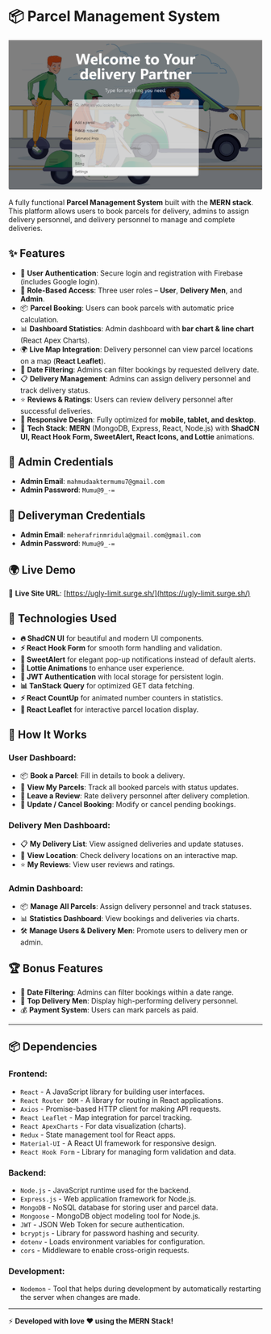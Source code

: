 # 📦 Parcel Management System

![Parcel Management System Banner](./banner.png)

A fully functional **Parcel Management System** built with the **MERN stack**. This platform allows users to book parcels for delivery, admins to assign delivery personnel, and delivery personnel to manage and complete deliveries.

## ✨ Features 

- 📌 **User Authentication**: Secure login and registration with Firebase (includes Google login).
- 🔄 **Role-Based Access**: Three user roles – **User**, **Delivery Men**, and **Admin**.
- 📦 **Parcel Booking**: Users can book parcels with automatic price calculation.
- 📊 **Dashboard Statistics**: Admin dashboard with **bar chart & line chart** (React Apex Charts).
- 🌍 **Live Map Integration**: Delivery personnel can view parcel locations on a map (**React Leaflet**).
- 📅 **Date Filtering**: Admins can filter bookings by requested delivery date.
- 📋 **Delivery Management**: Admins can assign delivery personnel and track delivery status.
- ⭐ **Reviews & Ratings**: Users can review delivery personnel after successful deliveries.
- 🎨 **Responsive Design**: Fully optimized for **mobile, tablet, and desktop**.
- 🚀 **Tech Stack**: **MERN** (MongoDB, Express, React, Node.js) with **ShadCN UI, React Hook Form, SweetAlert, React Icons, and Lottie** animations.

## 🔑 Admin Credentials

- **Admin Email**: `mahmudaaktermumu7@gmail.com`
- **Admin Password**: `Mumu@9_-=`

## 🔑 Deliveryman Credentials

- **Admin Email**: `meherafrinmridula@gmail.com@gmail.com`
- **Admin Password**: `Mumu@9_-=`

## 🌍 Live Demo

🔗 **Live Site URL**: [https://ugly-limit.surge.sh/](https://ugly-limit.surge.sh/)

## 📌 Technologies Used

- **🔥 ShadCN UI** for beautiful and modern UI components.
- **⚡ React Hook Form** for smooth form handling and validation.
- **🎉 SweetAlert** for elegant pop-up notifications instead of default alerts.
- **🎨 Lottie Animations** to enhance user experience.
- **🔐 JWT Authentication** with local storage for persistent login.
- **📊 TanStack Query** for optimized GET data fetching.
- **⚡ React CountUp** for animated number counters in statistics.
- **📍 React Leaflet** for interactive parcel location display.

## 🚀 How It Works

### User Dashboard:
- 📦 **Book a Parcel**: Fill in details to book a delivery.
- 📜 **View My Parcels**: Track all booked parcels with status updates.
- 📝 **Leave a Review**: Rate delivery personnel after delivery completion.
- 🔄 **Update / Cancel Booking**: Modify or cancel pending bookings.

### Delivery Men Dashboard:
- 📋 **My Delivery List**: View assigned deliveries and update statuses.
- 📍 **View Location**: Check delivery locations on an interactive map.
- ⭐ **My Reviews**: View user reviews and ratings.

### Admin Dashboard:
- 📦 **Manage All Parcels**: Assign delivery personnel and track statuses.
- 📊 **Statistics Dashboard**: View bookings and deliveries via charts.
- 🛠 **Manage Users & Delivery Men**: Promote users to delivery men or admin.

## 🏆 Bonus Features
- 📅 **Date Filtering**: Admins can filter bookings within a date range.
- 🌟 **Top Delivery Men**: Display high-performing delivery personnel.
- 💰 **Payment System**: Users can mark parcels as paid.

---
## 📦 Dependencies

### **Frontend**:
- `React` - A JavaScript library for building user interfaces.
- `React Router DOM` - A library for routing in React applications.
- `Axios` - Promise-based HTTP client for making API requests.
- `React Leaflet` - Map integration for parcel tracking.
- `React ApexCharts` - For data visualization (charts).
- `Redux` - State management tool for React apps.
- `Material-UI` - A React UI framework for responsive design.
- `React Hook Form` - Library for managing form validation and data.

### **Backend**:
- `Node.js` - JavaScript runtime used for the backend.
- `Express.js` - Web application framework for Node.js.
- `MongoDB` - NoSQL database for storing user and parcel data.
- `Mongoose` - MongoDB object modeling tool for Node.js.
- `JWT` - JSON Web Token for secure authentication.
- `bcryptjs` - Library for password hashing and security.
- `dotenv` - Loads environment variables for configuration.
- `cors` - Middleware to enable cross-origin requests.

### **Development**:
- `Nodemon` - Tool that helps during development by automatically restarting the server when changes are made.

---

⚡ **Developed with love ❤️ using the MERN Stack!**
